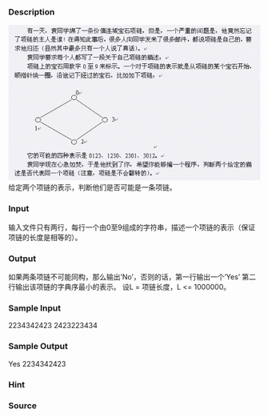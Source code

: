 
### Description
![](/JudgeOnline/images/1398.jpg)
给定两个项链的表示，判断他们是否可能是一条项链。
### Input
输入文件只有两行，每行一个由0至9组成的字符串，描述一个项链的表示（保证项链的长度是相等的）。
### Output
如果两条项链不可能同构，那么输出’No’，否则的话，第一行输出一个’Yes’
第二行输出该项链的字典序最小的表示。 设L = 项链长度，L <= 1000000。
### Sample Input
2234342423
2423223434

### Sample Output
Yes
2234342423
### Hint

### Source
